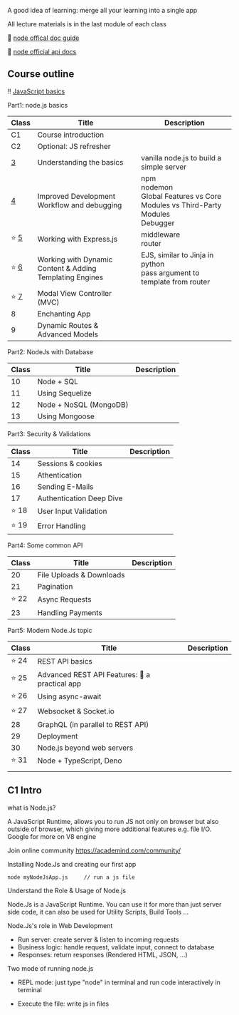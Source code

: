 A good idea of learning: merge all your learning into a single app 

All lecture materials is in the last module of each class



:book: [node offical doc guide](https://nodejs.org/en/docs/guides)

:book: [node official api docs](https://nodejs.org/dist/latest/docs/api/)



## Course outline

:bangbang: [JavaScript basics](./JS/README.md)



Part1: node.js basics

| Class                      | Title                                                    | Description                                                  |
| -------------------------- | -------------------------------------------------------- | ------------------------------------------------------------ |
| C1                         | Course introduction                                      |                                                              |
| C2                         | Optional: JS refresher                                   |                                                              |
| [3](./C3/README.md)        | Understanding the basics                                 | vanilla node.js to build a simple server                     |
| [4](./C4/README.md)        | Improved Development Workflow and debugging              | npm <br/>nodemon <br>Global Features vs Core Modules vs Third-Party Modules <br>Debugger |
| :star: [5](./C5/README.md) | Working with Express.js                                  | middleware <br> router                                       |
| :star: [6](./C6/README.md) | Working with Dynamic Content & Adding Templating Engines | EJS,  similar to Jinja in python <br>pass argument to template from router |
| :star: [7](./C7/README.md) | Modal View Controller (MVC)                              |                                                              |
| 8                          | Enchanting App                                           |                                                              |
| 9                          | Dynamic Routes &  Advanced Models                        |                                                              |

Part2: NodeJs with Database

| Class | Title                  | Description |
| ----- | ---------------------- | ----------- |
| 10    | Node + SQL             |             |
| 11    | Using Sequelize        |             |
| 12    | Node + NoSQL (MongoDB) |             |
| 13    | Using Mongoose         |             |

Part3: Security & Validations

| Class     | Title                    | Description |
| --------- | ------------------------ | ----------- |
| 14        | Sessions & cookies       |             |
| 15        | Athentication            |             |
| 16        | Sending E-Mails          |             |
| 17        | Authentication Deep Dive |             |
| :star: 18 | User Input Validation    |             |
| :star: 19 | Error Handling           |             |

Part4: Some common API

| Class     | Title                    | Description |
| --------- | ------------------------ | ----------- |
| 20        | File Uploads & Downloads |             |
| 21        | Pagination               |             |
| :star: 22 | Async Requests           |             |
| 23        | Handling Payments        |             |

Part5: Modern Node.Js topic

| Class     | Title                                             | Description |
| --------- | ------------------------------------------------- | ----------- |
| :star: 24 | REST API basics                                   |             |
| :star: 25 | Advanced REST API Features: :gem: a practical app |             |
| :star: 26 | Using async-await                                 |             |
| :star: 27 | Websocket & Socket.io                             |             |
| 28        | GraphQL (in parallel to REST API)                 |             |
| 29        | Deployment                                        |             |
| 30        | Node.js beyond web servers                        |             |
| :star: 31 | Node + TypeScript, Deno                           |             |
|           |                                                   |             |





## C1 Intro

what is Node.js?

A JavaScript Runtime, allows you to run JS not only on browser but also outside of browser, which giving more additional features e.g. file I/O.  Google for more on V8 engine



Join online community https://academind.com/community/



Installing Node.Js and creating our first app

```terminal
node myNodeJsApp.js		// run a js file
```



Understand the Role & Usage of Node.js

Node.Js is a JavaScript Runtime. You can use it for more than just server side code,  it can also be used for Utility Scripts, Build Tools ...

Node.Js's role in Web Development

+ Run server: create server & listen to incoming requests
+ Business logic: handle request, validate input, connect to database
+ Responses: return responses (Rendered HTML, JSON, ...)



Two mode of running node.js

+ REPL mode: just type "node" in terminal and run code interactively in terminal

+ Execute the file: write js in files 





